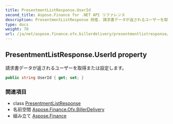 ```yaml
---
title: PresentmentListResponse.UserId
second_title: Aspose.Finance for .NET API リファレンス
description: PresentmentListResponse 財産. 請求書データが返されるユーザーを取得または設定します
type: docs
weight: 70
url: /ja/net/aspose.finance.ofx.billerdelivery/presentmentlistresponse/userid/
---
```

## PresentmentListResponse.UserId property

請求書データが返されるユーザーを取得または設定します。

```csharp
public string UserId { get; set; }
```

### 関連項目

* class [PresentmentListResponse](../)
* 名前空間 [Aspose.Finance.Ofx.BillerDelivery](../../presentmentlistresponse/)
* 組み立て [Aspose.Finance](../../../)


